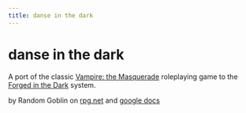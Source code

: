 ```yaml
---
title: danse in the dark
---
```


# danse in the dark

A port of the classic [Vampire: the Masquerade](https://en.wikipedia.org/wiki/Vampire:_The_Masquerade) roleplaying game to the [Forged in the Dark](https://bladesinthedark.com) system.

by Random Goblin on [rpg.net](https://forum.rpg.net/index.php?threads/hacking-blades-in-the-dark-for-classic-vampire-the-masquerade.851417) and [google docs](https://drive.google.com/file/d/15P2Ua3A92FxGaThyDvMfp4EGB-I-jMbC/view)
